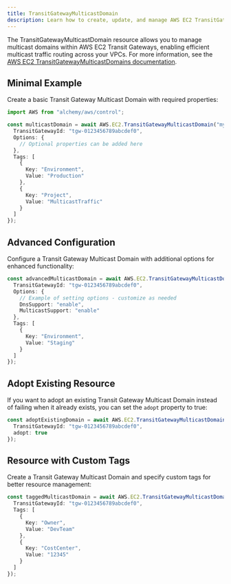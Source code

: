```yaml
---
title: TransitGatewayMulticastDomain
description: Learn how to create, update, and manage AWS EC2 TransitGatewayMulticastDomains using Alchemy Cloud Control.
---
```



The TransitGatewayMulticastDomain resource allows you to manage multicast domains within AWS EC2 Transit Gateways, enabling efficient multicast traffic routing across your VPCs. For more information, see the [AWS EC2 TransitGatewayMulticastDomains documentation](https://docs.aws.amazon.com/ec2/latest/userguide/).

## Minimal Example

Create a basic Transit Gateway Multicast Domain with required properties:

```ts
import AWS from "alchemy/aws/control";

const multicastDomain = await AWS.EC2.TransitGatewayMulticastDomain("myMulticastDomain", {
  TransitGatewayId: "tgw-0123456789abcdef0",
  Options: {
    // Optional properties can be added here
  },
  Tags: [
    {
      Key: "Environment",
      Value: "Production"
    },
    {
      Key: "Project",
      Value: "MulticastTraffic"
    }
  ]
});
```

## Advanced Configuration

Configure a Transit Gateway Multicast Domain with additional options for enhanced functionality:

```ts
const advancedMulticastDomain = await AWS.EC2.TransitGatewayMulticastDomain("advancedMulticastDomain", {
  TransitGatewayId: "tgw-0123456789abcdef0",
  Options: {
    // Example of setting options - customize as needed
    DnsSupport: "enable",
    MulticastSupport: "enable"
  },
  Tags: [
    {
      Key: "Environment",
      Value: "Staging"
    }
  ]
});
```

## Adopt Existing Resource

If you want to adopt an existing Transit Gateway Multicast Domain instead of failing when it already exists, you can set the `adopt` property to true:

```ts
const adoptExistingDomain = await AWS.EC2.TransitGatewayMulticastDomain("adoptExistingDomain", {
  TransitGatewayId: "tgw-0123456789abcdef0",
  adopt: true
});
```

## Resource with Custom Tags

Create a Transit Gateway Multicast Domain and specify custom tags for better resource management:

```ts
const taggedMulticastDomain = await AWS.EC2.TransitGatewayMulticastDomain("taggedMulticastDomain", {
  TransitGatewayId: "tgw-0123456789abcdef0",
  Tags: [
    {
      Key: "Owner",
      Value: "DevTeam"
    },
    {
      Key: "CostCenter",
      Value: "12345"
    }
  ]
});
```
